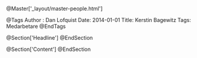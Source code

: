@Master['_layout/master-people.html']

@Tags
Author : Dan Lofquist
Date: 2014-01-01
Title: Kerstin Bagewitz
Tags: Medarbetare
@EndTags

@Section['Headline']
@EndSection

@Section['Content']
@EndSection